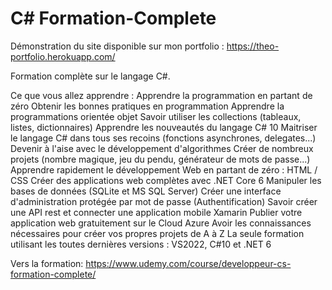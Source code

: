 # C# Formation-Complete

Démonstration du site disponible sur mon portfolio : https://theo-portfolio.herokuapp.com/

Formation complète sur le langage C#. 

Ce que vous allez apprendre :
Apprendre la programmation en partant de zéro
Obtenir les bonnes pratiques en programmation
Apprendre la programmations orientée objet
Savoir utiliser les collections (tableaux, listes, dictionnaires)
Apprendre les nouveautés du langage C# 10
Maitriser le langage C# dans tous ses recoins (fonctions asynchrones, delegates...)
Devenir à l'aise avec le développement d'algorithmes
Créer de nombreux projets (nombre magique, jeu du pendu, générateur de mots de passe...)
Apprendre rapidement le développement Web en partant de zéro : HTML / CSS
Créer des applications web complètes avec .NET Core 6
Manipuler les bases de données (SQLite et MS SQL Server)
Créer une interface d'administration protégée par mot de passe (Authentification)
Savoir créer une API rest et connecter une application mobile Xamarin
Publier votre application web gratuitement sur le Cloud Azure
Avoir les connaissances nécessaires pour créer vos propres projets de A à Z
La seule formation utilisant les toutes dernières versions : VS2022, C#10 et .NET 6

Vers la formation: https://www.udemy.com/course/developpeur-cs-formation-complete/
